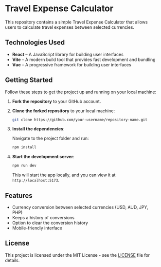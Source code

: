 # Travel Expense Calculator

This repository contains a simple Travel Expense Calculator that allows users to calculate travel expenses between selected currencies.

## Technologies Used

- **React** – A JavaScript library for building user interfaces
- **Vite** – A modern build tool that provides fast development and bundling
- **Vue** – A progressive framework for building user interfaces

## Getting Started

Follow these steps to get the project up and running on your local machine:

1. **Fork the repository** to your GitHub account.
2. **Clone the forked repository** to your local machine:

    ```bash
    git clone https://github.com/your-username/repository-name.git
    ```

3. **Install the dependencies**:

    Navigate to the project folder and run:

    ```bash
    npm install
    ```

4. **Start the development server**:

    ```bash
    npm run dev
    ```

    This will start the app locally, and you can view it at `http://localhost:5173`.

## Features

- Currency conversion between selected currencies (USD, AUD, JPY, PHP)
- Keeps a history of conversions
- Option to clear the conversion history
- Mobile-friendly interface

## License

This project is licensed under the MIT License - see the [LICENSE](LICENSE) file for details.
